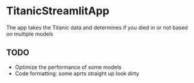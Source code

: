 # TitanicStreamlitApp

The app takes the Titanic data and determines if you died in or not based on multiple models

## TODO

* Optimize the performance of some models
* Code formatting: some aprts straight up look dirty
